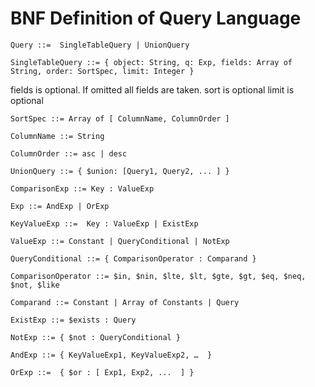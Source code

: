 # BNF Definition of Query Language

	Query ::=  SingleTableQuery | UnionQuery

	SingleTableQuery ::= { object: String, q: Exp, fields: Array of String, order: SortSpec, limit: Integer }

fields is optional. If omitted all fields are taken.
sort is optional
limit is optional

	SortSpec ::= Array of [ ColumnName, ColumnOrder ]

	ColumnName ::= String

	ColumnOrder ::= asc | desc

	UnionQuery ::= { $union: [Query1, Query2, ... ] }

	ComparisonExp ::= Key : ValueExp

	Exp ::= AndExp | OrExp

	KeyValueExp ::=  Key : ValueExp | ExistExp

	ValueExp ::= Constant | QueryConditional | NotExp

	QueryConditional ::= { ComparisonOperator : Comparand }

	ComparisonOperator ::= $in, $nin, $lte, $lt, $gte, $gt, $eq, $neq, $not, $like

	Comparand ::= Constant | Array of Constants | Query

	ExistExp ::= $exists : Query

	NotExp ::= { $not : QueryConditional }

	AndExp ::= { KeyValueExp1, KeyValueExp2, …  }

	OrExp ::=  { $or : [ Exp1, Exp2, ...  ] }
